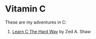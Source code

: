 Vitamin C
=========

These are my adventures in C:

1. [Learn C The Hard Way](http://c.learncodethehardway.org/book/) by Zed A. Shaw
